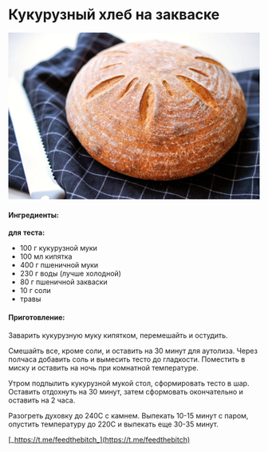 # Кукурузный хлеб на закваске

![](../../pics/dsc5139d0b0d0b0-1-.jpg)

#### Ингредиенты:

**для**  **теста:**

* 100 г кукурузной муки 
* 100 мл кипятка 
* 400 г пшеничной муки 
* 230 г воды \(лучше холодной\) 
* 80 г пшеничной закваски 
* 10 г соли
* травы

#### Приготовление:

Заварить кукурузную муку кипятком, перемешайть и остудить. 

Смешайть все, кроме соли, и оставить на 30 минут для аутолиза. Через полчаса добавить соль и вымесить тесто до гладкости. Поместить в миску и оставить на ночь при комнатной температуре.

Утром подпылить кукурузной мукой стол, сформировать тесто в шар. Оставить отдохнуть на 30 минут, затем сформовать окончательно и оставить на 2 часа. 

Разогреть духовку до 240С с камнем. Выпекать 10-15 минут с паром, опустить температуру до 220С и выпекать еще 30-35 минут. 

[_https://t.me/feedthebitch_](https://t.me/feedthebitch)

